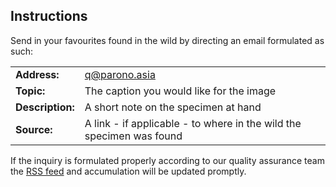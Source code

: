 ## Instructions
Send in your favourites found in the wild by directing an email formulated as such:

|                  |                                          |
|------------------|------------------------------------------|
| **Address:**     | [q@parono.asia](mailto:q@parono.asia)    |
| **Topic:**       | The caption you would like for the image |
| **Description:** | A short note on the specimen at hand |
| **Source:**      | A link - if applicable - to where in the wild the specimen was found |

If the inquiry is formulated properly according to our quality assurance team
the [RSS feed](/AQAB/rss.xml) and accumulation will be updated promptly.
